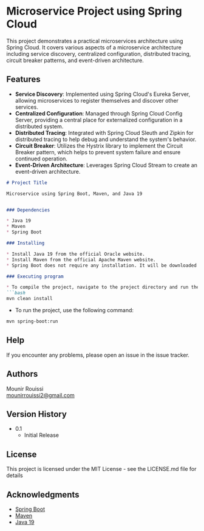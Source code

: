 # Microservice Project using Spring Cloud

This project demonstrates a practical microservices architecture using Spring Cloud. It covers various aspects of a microservice architecture including service discovery, centralized configuration, distributed tracing, circuit breaker patterns, and event-driven architecture.

## Features

- **Service Discovery**: Implemented using Spring Cloud's Eureka Server, allowing microservices to register themselves and discover other services.
- **Centralized Configuration**: Managed through Spring Cloud Config Server, providing a central place for externalized configuration in a distributed system.
- **Distributed Tracing**: Integrated with Spring Cloud Sleuth and Zipkin for distributed tracing to help debug and understand the system's behavior.
- **Circuit Breaker**: Utilizes the Hystrix library to implement the Circuit Breaker pattern, which helps to prevent system failure and ensure continued operation.
- **Event-Driven Architecture**: Leverages Spring Cloud Stream to create an event-driven architecture.
```markdown
# Project Title

Microservice using Spring Boot, Maven, and Java 19


### Dependencies

* Java 19
* Maven
* Spring Boot

### Installing

* Install Java 19 from the official Oracle website.
* Install Maven from the official Apache Maven website.
* Spring Boot does not require any installation. It will be downloaded by Maven.

### Executing program

* To compile the project, navigate to the project directory and run the following command:
```bash
mvn clean install
```
* To run the project, use the following command:
```bash
mvn spring-boot:run
```

## Help

If you encounter any problems, please open an issue in the issue tracker.

## Authors

Mounir Rouissi  
mounirrouissi2@gmail.com

## Version History

* 0.1
    * Initial Release

## License

This project is licensed under the MIT  License - see the LICENSE.md file for details

## Acknowledgments

* [Spring Boot](https://spring.io/projects/spring-boot)
* [Maven](https://maven.apache.org/)
* [Java 19](https://www.oracle.com/java/technologies/javase-jdk19-downloads.html)
```

